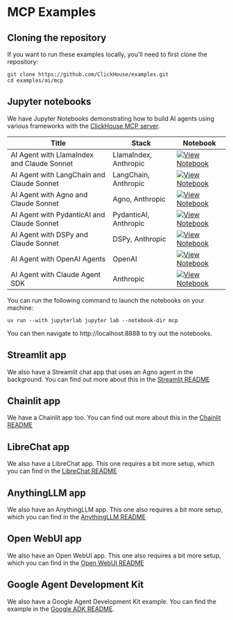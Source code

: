 # MCP Examples

## Cloning the repository

If you want to run these examples locally, you'll need to first clone the repository:

```
git clone https://github.com/ClickHouse/examples.git
cd examples/ai/mcp
```

## Jupyter notebooks

We have Jupyter Notebooks demonstrating how to build AI agents using various frameworks with the [ClickHouse MCP server](https://github.com/ClickHouse/mcp-clickhouse).

| Title | Stack | Notebook |
|-------|-------|----------|
| AI Agent with LlamaIndex and Claude Sonnet | LlamaIndex, Anthropic | [![View Notebook](https://img.shields.io/badge/view-notebook-orange?logo=jupyter)](https://github.com/clickhouse/examples/blob/main/ai/mcp/llamaindex/llamaindex.ipynb) |
| AI Agent with LangChain and Claude Sonnet | LangChain, Anthropic | [![View Notebook](https://img.shields.io/badge/view-notebook-orange?logo=jupyter)](https://github.com/clickhouse/examples/blob/main/ai/mcp/langchain/langchain.ipynb) |
| AI Agent with Agno and Claude Sonnet | Agno, Anthropic | [![View Notebook](https://img.shields.io/badge/view-notebook-orange?logo=jupyter)](https://github.com/clickhouse/examples/blob/main/ai/mcp/agno/agno.ipynb) |
| AI Agent with PydanticAI and Claude Sonnet | PydanticAI, Anthropic | [![View Notebook](https://img.shields.io/badge/view-notebook-orange?logo=jupyter)](https://github.com/clickhouse/examples/blob/main/ai/mcp/pydanticai/pydantic.ipynb) |
| AI Agent with DSPy and Claude Sonnet | DSPy, Anthropic | [![View Notebook](https://img.shields.io/badge/view-notebook-orange?logo=jupyter)](https://github.com/clickhouse/examples/blob/main/ai/mcp/dspy/dspy.ipynb) |
| AI Agent with OpenAI Agents | OpenAI | [![View Notebook](https://img.shields.io/badge/view-notebook-orange?logo=jupyter)](https://github.com/clickhouse/examples/blob/main/ai/mcp/openai-agents/openai-agents.ipynb) |
| AI Agent with Claude Agent SDK | Anthropic | [![View Notebook](https://img.shields.io/badge/view-notebook-orange?logo=jupyter)](https://github.com/clickhouse/examples/blob/main/ai/mcp/claude-agent/claude-agent.ipynb) |

You can run the following command to launch the notebooks on your machine:

```
uv run --with jupyterlab jupyter lab --notebook-dir mcp
```

You can then navigate to http://localhost:8888 to try out the notebooks.

## Streamlit app

We also have a Streamlit chat app that uses an Agno agent in the background.
You can find out more about this in the [Streamlit README](streamlit/README.md)


## Chainlit app

We have a Chainlit app too.
You can find out more about this in the [Chainlit README](chainlit/README.md)

## LibreChat app

We also have a LibreChat app.
This one requires a bit more setup, which you can find in the [LibreChat README](librechat/README.md)


## AnythingLLM app

We also have an AnythingLLM app.
This one also requires a bit more setup, which you can find in the [AnythingLLM README](anythingllm/README.md)

## Open WebUI app

We also have an Open WebUI app.
This one also requires a bit more setup, which you can find in the [Open WebUI README](open-webui/README.md)


## Google Agent Development Kit

We also have a Google Agent Development Kit example.
You can find the example in the [Google ADK README](google-agent-development-kit/README.md).
